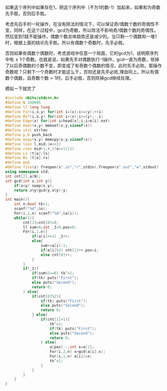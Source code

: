 如果这个序列中如果存在1，把这个序列中（不为1的数-1）加起来，如果和为奇数先手胜，否则后手胜。

考虑先后手的一轮操作，在没有除法的情况下，可以保证奇/偶数个数的奇偶性不变，同样，在这个过程中，gcd为奇数，所以除法不影响奇/偶数个数的奇偶性。然后变到1就不能操作，偶数个数总体趋势还是减少的。当只剩一个偶数和一堆1时，根据上面的结论先手胜。所以有偶数个奇数时，先手必胜。

否则如果有偶数个偶数时，考虑游戏中任意一个局面，它的gcd为1，说明原序列中有$\geq 1$个奇数。也就是说，如果先手对偶数执行-1操作，gcd一直为奇数，除掉了以后奇偶数的个数不变，即变成了有奇数个偶数的情况，此时先手必败。那操作奇数呢？只剩下一个奇数时才能这么干，否则还是先手必败,理由同上。所以有偶数个偶数，且奇数个数$> 1$时，后手必胜，否则除掉gcd继续处理。

模拟一下就完了

```cpp
#include <bits/stdc++.h>
#define N 100005
#define ll long long
#define For(i,x,y) for(int i=(x);i<=(y);++i)
#define Rof(i,x,y) for(int i=(x);i>=(y);--i)
#define Edge(x) for(int i=head[x];i;i=e[i].nxt)
#define mset(x,y) memset(x,y,sizeof(x))
#define strL strlen
#define p_b push_back
#define mcpy(x,y) memcpy(x,y,sizeof(x))
#define lson l,mid,(o<<1)
#define rson mid+1,r,((o<<1)|1)
#define Ls (t[o].ls)
#define Rs (t[o].rs)
#define mod
#define file(s) freopen(s".in","r",stdin),freopen(s".out","w",stdout)
using namespace std;
int cnt[2],a[N];
int gcd(int x,int y){
	if(x<y) swap(x,y);
	return x%y?gcd(y,x%y):y;
}
int main(){
	int n;bool tk=1;
	scanf("%d",&n);
	For(i,1,n) scanf("%d",&a[i]);
	while(1){
		cnt[1]=cnt[0]=0;
		ll sum=0;int _1=0,pos=0;
		For(i,1,n){
			if(a[i]==1) _1++;
			else{
				sum+=a[i]-1;
				if(a[i]%2) cnt[1]++,pos=i;
				else cnt[0]++;
			}
		}
		if(_1){
			if(sum%2==0) tk^=1;
			if(tk) puts("First");
			else puts("Second"); 
			return 0;
		} else{
			if(cnt[0]%2){
				if(tk) puts("First");
				else puts("Second");
				return 0;
			} else{
				if(cnt[1]>1){
					tk^=1;
					if(tk) puts("First");
					else puts("Second");
					return 0;
				} else{
					a[pos]--;int x=a[1];
					For(i,2,n) x=gcd(a[i],x);
					For(i,1,n) a[i]/=x;
					tk^=1;
				}
			}
		}
	}
}
```
